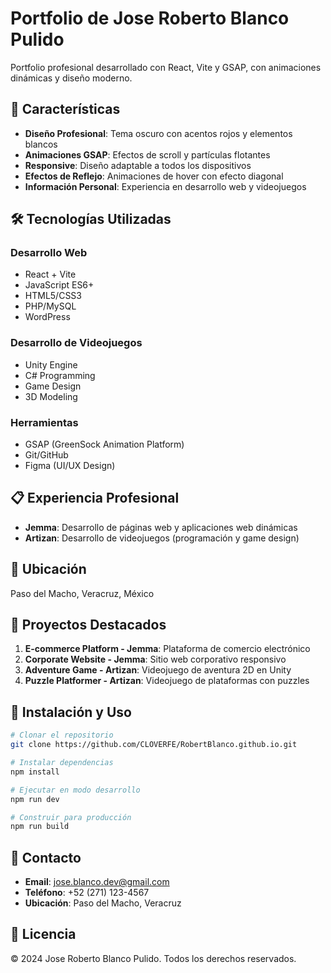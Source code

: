 # Portfolio de Jose Roberto Blanco Pulido

Portfolio profesional desarrollado con React, Vite y GSAP, con animaciones dinámicas y diseño moderno.

## 🚀 Características

- **Diseño Profesional**: Tema oscuro con acentos rojos y elementos blancos
- **Animaciones GSAP**: Efectos de scroll y partículas flotantes
- **Responsive**: Diseño adaptable a todos los dispositivos
- **Efectos de Reflejo**: Animaciones de hover con efecto diagonal
- **Información Personal**: Experiencia en desarrollo web y videojuegos

## 🛠️ Tecnologías Utilizadas

### Desarrollo Web
- React + Vite
- JavaScript ES6+
- HTML5/CSS3
- PHP/MySQL
- WordPress

### Desarrollo de Videojuegos
- Unity Engine
- C# Programming
- Game Design
- 3D Modeling

### Herramientas
- GSAP (GreenSock Animation Platform)
- Git/GitHub
- Figma (UI/UX Design)

## 📋 Experiencia Profesional

- **Jemma**: Desarrollo de páginas web y aplicaciones web dinámicas
- **Artizan**: Desarrollo de videojuegos (programación y game design)

## 📍 Ubicación

Paso del Macho, Veracruz, México

## 🎯 Proyectos Destacados

1. **E-commerce Platform - Jemma**: Plataforma de comercio electrónico
2. **Corporate Website - Jemma**: Sitio web corporativo responsivo
3. **Adventure Game - Artizan**: Videojuego de aventura 2D en Unity
4. **Puzzle Platformer - Artizan**: Videojuego de plataformas con puzzles

## 🚀 Instalación y Uso

```bash
# Clonar el repositorio
git clone https://github.com/CLOVERFE/RobertBlanco.github.io.git

# Instalar dependencias
npm install

# Ejecutar en modo desarrollo
npm run dev

# Construir para producción
npm run build
```

## 📧 Contacto

- **Email**: jose.blanco.dev@gmail.com
- **Teléfono**: +52 (271) 123-4567
- **Ubicación**: Paso del Macho, Veracruz

## 📄 Licencia

© 2024 Jose Roberto Blanco Pulido. Todos los derechos reservados.